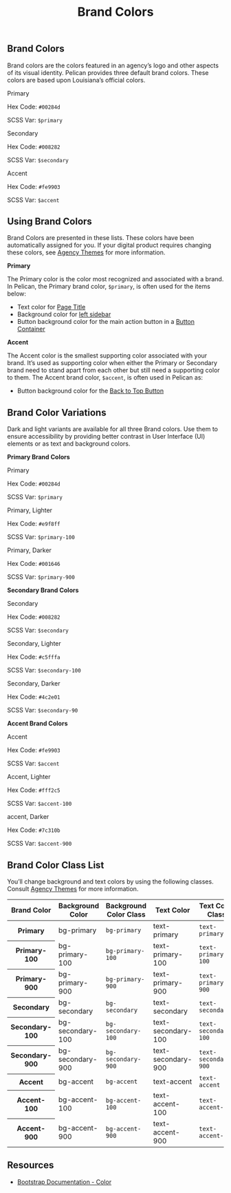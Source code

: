 ﻿---
title: Brand Colors
summary: Pelican uses Brand colors to help define your own brand.
tags: color
layout: guide
eleventyNavigation:
  key: Brand Colors
  parent: Foundation
  order: 1
  excerpt: Pelican uses Brand colors to help define your own brand.
  img: /img/illustrations/illus-brand-colors.svg
--- 
## Brand Colors

Brand colors are the colors featured in an agency’s logo and other aspects of its visual identity. Pelican provides three default brand colors. These colors are based upon Louisiana’s official colors.

<div class="row mb-12">
  <div class="col-md-6 col-xl-4">
    <div class="card border-0">
      <div class="bg-primary rounded-top pd-color-block"></div>
      <div class="card-body">
        <p class="mb-0 fw-bold">Primary</p>
        <p class="mb-0">Hex Code: <code>#00284d</code></p>
        <p class="mb-0">SCSS Var: <code>$primary</code></p>
      </div>
    </div>
  </div>
  <div class="col-md-6 col-xl-4">
    <div class="card border-0">
      <div class="bg-secondary rounded-top pd-color-block"></div>
      <div class="card-body">
        <p class="mb-0 fw-bold">Secondary</p>
        <p class="mb-0">Hex Code: <code>#008282</code></p>
        <p class="mb-0">SCSS Var: <code>$secondary</code></p>
      </div>
    </div>
  </div>
  <div class="col-md-6 col-xl-4">
    <div class="card border-0">
      <div class="bg-accent rounded-top pd-color-block"></div>
      <div class="card-body">
        <p class="mb-0 fw-bold">Accent</p>
        <p class="mb-0">Hex Code: <code>#fe9903</code></p>
        <p class="mb-0">SCSS Var: <code>$accent</code></p>
      </div>
    </div>
  </div>
</div>

## Using Brand Colors

Brand Colors are presented in these lists. These colors have been automatically assigned for you. If your digital product requires changing these colors, see [Agency Themes](/foundation/agency-theming/) for more information.

**Primary**

The Primary color is the color most recognized and associated with a brand. In Pelican, the Primary brand color, `$primary`, is often used for the items below:

- Text color for [Page Title](/components/page-title/)
- Background color for [left sidebar](/components/app-screen/)
- Button background color for the main action button in a [Button Container](/components/button-container/)

**Accent**

The Accent color is the smallest supporting color associated with your brand. It’s used as supporting color when either the Primary or Secondary brand need to stand apart from each other but still need a supporting color to them. The Accent brand color, `$accent`, is often used in Pelican as:

- Button background color for the [Back to Top Button](/components/back-to-top-button/)

## Brand Color Variations

Dark and light variants are available for all three Brand colors. Use them to ensure accessibility by providing better contrast in User Interface (UI) elements or as text and background colors.

**Primary Brand Colors**

<div class="row mb-12">
  <div class="col-md-6 col-xl-4">
    <div class="card border-0">
      <div class="bg-primary rounded-top pd-color-block"></div>
      <div class="card-body">
        <p class="mb-0 fw-bold">Primary</p>
        <p class="mb-0">
          Hex Code: <code>#00284d</code>
        </p>
        <p class="mb-0">
          SCSS Var: <code>$primary</code>
        </p>
      </div>
    </div>
  </div>
  <div class="col-md-6 col-xl-4">
    <div class="card border-0">
      <div class="bg-primary-100 rounded-top pd-color-block"></div>
      <div class="card-body">
        <p class="mb-0 fw-bold">Primary, Lighter</p>
        <p class="mb-0">
          Hex Code: <code>#e9f8ff</code>
        </p>
        <p class="mb-0">
          SCSS Var: <code>$primary-100</code>
        </p>
      </div>
    </div>
  </div>
  <div class="col-md-6 col-xl-4">
    <div class="card border-0">
      <div class="bg-primary-900 rounded-top pd-color-block"></div>
      <div class="card-body">
        <p class="mb-0 fw-bold">Primary, Darker</p>
        <p class="mb-0">
          Hex Code: <code>#001646</code>
        </p>
        <p class="mb-0">
          SCSS Var: <code>$primary-900</code>
        </p>
      </div>
    </div>
  </div>
</div>

**Secondary Brand Colors**

<div class="row mb-12">
  <div class="col-md-6 col-xl-4">
    <div class="card border-0">
      <div class="bg-secondary rounded-top pd-color-block"></div>
        <div class="card-body">
          <p class="mb-0 fw-bold">Secondary</p>
          <p class="mb-0">
            Hex Code: <code>#008282</code>
          </p>
          <p class="mb-0">
            SCSS Var: <code>$secondary</code>
          </p>
        </div>
    </div>
  </div>
  <div class="col-md-6 col-xl-4">
    <div class="card border-0">
      <div class="bg-secondary-100 rounded-top pd-color-block"></div>
      <div class="card-body">
        <p class="mb-0 fw-bold">Secondary, Lighter</p>
        <p class="mb-0">
          Hex Code: <code>#c5fffa</code>
        </p>
        <p class="mb-0">
          SCSS Var: <code>$secondary-100</code>
        </p>
      </div>
    </div>
  </div>
  <div class="col-md-6 col-xl-4">
    <div class="card border-0">
      <div class="bg-secondary-900 rounded-top pd-color-block"></div>
      <div class="card-body">
        <p class="mb-0 fw-bold">Secondary, Darker</p>
        <p class="mb-0">
          Hex Code: <code>#4c2e01</code>
        </p>
        <p class="mb-0">
          SCSS Var: <code>$secondary-90</code>
        </p>
      </div>
    </div>
  </div>
</div>

**Accent Brand Colors**

<div class="row mb-12">
  <div class="col-md-6 col-xl-4">
    <div class="card border-0">
      <div class="bg-accent rounded-top pd-color-block"></div>
      <div class="card-body">
        <p class="mb-0 fw-bold">Accent</p>
        <p class="mb-0">
          Hex Code: <code>#fe9903</code>
        </p>
        <p class="mb-0">
          SCSS Var: <code>$accent</code>
        </p>
      </div>
    </div>
  </div>
  <div class="col-md-6 col-xl-4">
    <div class="card border-0">
      <div class="bg-accent-100 rounded-top pd-color-block"></div>
        <div class="card-body">
            <p class="mb-0 fw-bold">Accent, Lighter</p>
            <p class="mb-0">
              Hex Code: <code>#fff2c5</code>
            </p>
            <p class="mb-0">
              SCSS Var: <code>$accent-100</code>
            </p>
        </div>
    </div>
  </div>
  <div class="col-md-6 col-xl-4">
    <div class="card border-0">
      <div class="bg-accent-900 rounded-top pd-color-block"></div>
      <div class="card-body">
        <p class="mb-0 fw-bold">accent, Darker</p>
        <p class="mb-0">
          Hex Code: <code>#7c310b</code>
        </p>
        <p class="mb-0">
          SCSS Var: <code>$accent-900</code>
        </p>
      </div>
    </div>
  </div>
</div>

## Brand Color Class List

You’ll change background and text colors by using the following classes. Consult [Agency Themes](/foundation/agency-theming/) for more information.

<table class="table table-striped mb-12">
  <thead>
    <tr>
      <th scope="col" id="brand-color">Brand Color</th>
      <th scope="col" id="background-color">Background Color</th>
      <th scope="col" id="background-color-class">Background Color Class</th></th>
      <th scope="col" id="text-color">Text Color</th>
      <th scope="col" id="text-color-class">Text Color Class</th></th>
    </tr>
  </thead>
    <tbody>
      <tr>
        <th scope="row" id="Primary">Primary</th>
        <td headers="primary background-color" class="h5"><span class="badge badge-primary">bg-primary</span></td>
        <td headers="primary background-color-class"><code>bg-primary</code></td>
        <td headers="primary text-color" class="h5"><span class="badge text-primary">text-primary</span></td>
        <td headers="primary text-color-class"><code>text-primary</code></td>
      </tr>
      <tr>
        <th scope="row" id="Primary-100">Primary-100</th>
        <td headers="Primary-100 background-color" class="h5"><span class="badge bg-primary-100">bg-primary-100</span></td>
        <td headers="Primary-100 background-color-class"><code>bg-primary-100</code></td>
        <td headers="Primary-100 text-color" class="h5"><span class="badge text-primary-100">text-primary-100</span></td>
        <td headers="Primary-100 text-color-class"><code>text-primary-100</code></td>
      </tr>
      <tr>
        <th scope="row" id="Primary-900">Primary-900</th>
        <td headers="Primary-900 background-color" class="h5"><span class="badge bg-primary-900">bg-primary-900</span></td>
        <td headers="Primary-900 background-color-class"><code>bg-primary-900</code></td>
        <td headers="Primary-900 text-color" class="h5"><span class="badge text-primary-900">text-primary-900</span></td>
        <td headers="Primary-900 text-color-class"><code>text-primary-900</code></td>
      </tr>
      <tr>
        <th scope="row" id="Secondary">Secondary</th>
        <td headers="Secondary background-color" class="h5"><span class="badge badge-secondary">bg-secondary</span></td>
        <td headers="Secondary background-color-class"><code>bg-secondary</code></td>
        <td headers="Secondary text-color" class="h5"><span class="badge text-secondary">text-secondary</span></td>
        <td headers="Secondary text-color-class"><code>text-secondary</code></td>
      </tr>
      <tr>
        <th scope="row" id="Secondary-100">Secondary-100</th>
        <td headers="Secondary-100 background-color" class="h5"><span class="badge bg-secondary-100">bg-secondary-100</span></td>
        <td headers="Secondary-100 background-color-class"><code>bg-secondary-100</code></td>
        <td headers="Secondary-100 text-color" class="h5"><span class="badge text-secondary-100">text-secondary-100</span></td>
        <td headers="Secondary-100 text-color-class"><code>text-secondary-100</code></td>
      </tr>
      <tr>
        <th scope="row" id="Secondary-900">Secondary-900</th>
        <td headers="Secondary-900 background-color" class="h5"><span class="badge bg-secondary-900">bg-secondary-900</span></td>
        <td headers="Secondary-900 background-color-class"><code>bg-secondary-900</code></td>
        <td headers="Secondary-900 text-color" class="h5"><span class="badge text-secondary-900">text-secondary-900</span></td>
        <td headers="Secondary-900 text-color-class"><code>text-secondary-900</code></td>
      </tr>
      <tr>
        <th scope="row" id="Accent">Accent</th>
        <td headers="Accent background-color" class="h5"><span class="badge badge-accent">bg-accent</span></td>
        <td headers="Accent background-color-class"><code>bg-accent</code></td>
        <td headers="Accent text-color" class="h5"><span class="badge text-accent">text-accent</span></td>
        <td headers="Accent text-color-class"><code>text-accent</code></td>
      </tr>
      <tr>
        <th scope="row" id="Accent-100">Accent-100</th>
        <td headers="Accent-100 background-color" class="h5"><span class="badge bg-accent-100">bg-accent-100</span></td>
        <td headers="Accent-100 background-color-class"><code>bg-accent-100</code></td>
        <td headers="Accent-100 text-color" class="h5"><span class="badge text-accent-100">text-accent-100</span></td>
        <td headers="Accent-100 text-color-class"><code>text-accent-100</code></td>
      </tr>
      <tr>
        <th scope="row" id="Accent-900">Accent-900</th>
        <td headers="Accent-900 background-color" class="h5"><span class="badge bg-accent-900">bg-accent-900</span></td>
        <td headers="Accent-900 background-color-class"><code>bg-accent-900</code></td>
        <td headers="Accent-900 text-color" class="h5"><span class="badge text-accent-900">text-accent-900</span></td>
        <td headers="Accent-900 text-color-class"><code>text-accent-900</code></td>
      </tr>                      
    </tbody>
</table>

## Resources

* <a href="https://getbootstrap.com/docs/5.1/customize/color/" target="_blank">Bootstrap Documentation - Color</a>
